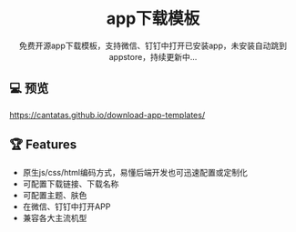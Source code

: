 
<h1 align="center">app下载模板</h1>

<div align="center">
  免费开源app下载模板，支持微信、钉钉中打开已安装app，未安装自动跳到appstore，持续更新中...
</div>

## 💻 预览
https://cantatas.github.io/download-app-templates/


## 🏆 Features

- 原生js/css/html编码方式，易懂后端开发也可迅速配置或定制化
- 可配置下载链接、下载名称
- 可配置主题、肤色
- 在微信、钉钉中打开APP
- 兼容各大主流机型
